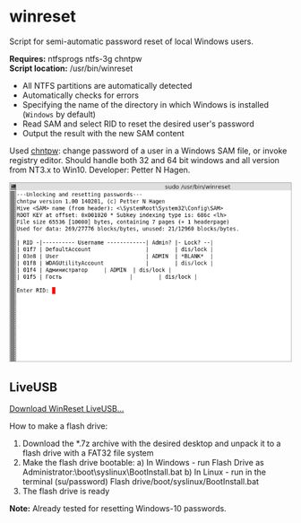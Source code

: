 # winreset
Script for semi-automatic password reset of local Windows users.

**Requires:** ntfsprogs ntfs-3g chntpw  
**Script location:** /usr/bin/winreset

+ All NTFS partitions are automatically detected
+ Automatically checks for errors
+ Specifying the name of the directory in which Windows is installed (`Windows` by default)
+ Read SAM and select RID to reset the desired user's password
+ Output the result with the new SAM content

Used [chntpw](http://www.chntpw.com/): change password of a user in a Windows SAM file,
or invoke registry editor. Should handle both 32 and 64 bit windows and
all version from NT3.x to Win10. Developer: Petter N Hagen.  

![](https://github.com/AKotov-dev/WinReset/blob/main/ScreenShot1.png)  

## LiveUSB
[Download WinReset LiveUSB...](https://drive.google.com/drive/folders/1rUd3In55iMEHEjm1bHE-eX3asfta4KHI?usp=sharing)

How to make a flash drive:
1. Download the *.7z archive with the desired desktop and unpack it to a flash drive with a FAT32 file system
2. Make the flash drive bootable:
     a) In Windows - run Flash Drive as Administrator:\boot\syslinux\BootInstall.bat
     b) In Linux - run in the terminal (su/password) Flash drive/boot/syslinux/BootInstall.bat
3. The flash drive is ready

**Note:** Already tested for resetting Windows-10 passwords.
